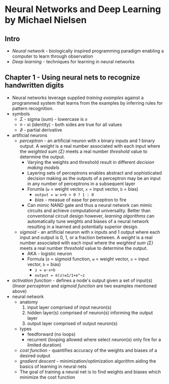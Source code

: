 # Neural Networks and Deep Learning by Michael Nielsen

## Intro

- *Neural network* - biologically inspired programming paradigm enabling a computer to learn through observation
- *Deep learning* - techniques for learning in neural networks

## Chapter 1 - Using neural nets to recognize handwritten digits

- Neural networks leverage supplied *training examples* against a programmed system that learns from the examples by inferring rules for pattern recognition.
- symbols
    - *Σ* - sigma (sum) - lowercase is `σ`
    - *≡* - xi (identity) - both sides are true for all values
    - *∂* - partial derivative
- artificial neurons
    - *perceptron* - an artificial neuron with x binary inputs and 1 binary output. A *weight* is a real number associated with each input where the *weighted sum (Σ)* meets a real number *threshold* value to determine the output.
        - Varying the weights and threshold result in different *decision making models*
        - Layering sets of perceptrons enables abstract and sophisticated decision making as the outputs of a perceptron may be an input in any number of perceptrons in a subsequent layer
        - Forumla (`w` = weight vector, `x` = input vector, `b` = bias)
            - `output = w⋅x+b > 0 ? 1 : 0`
            - *bias* - measue of ease for perceptron to fire
        - Can mimic NAND gate and thus a neural network can mimic circuits and achieve computational universality. Better than conventional circuit design however, *learning algorithms* can automatically tune weights and biases of a neural network resulting in a learned and potentially superior design.
    - *sigmoid* - an artificial neuron with x inputs and 1 output where each input and output is 0, 1, or a fraction between. A *weight* is a real number associated with each input where the *weighted sum (Σ)* meets a real number *threshold* value to determine the output.
        - AKA - logistic neuron
        - Formula (`σ` = sigmoid function, `w` = weight vector, `x` = input vector, `b` = bias)
            - `z = w⋅x+b`
            - `output = σ(z)≡1/1+e^−z`
- *activation function* - defines a node's output given a set of input(s) (*linear perceptron* and *sigmoid function* are two examples mentioned above)  
- neural network
    - anatomy
        1. input layer comprised of input neuron(s)
        2. hidden layer(s) comprised of neuron(s) informing the output layer
        3. output layer comprised of output neuron(s)
    - types
        - feedforward (no loops)
        - recurrent (looping allowed where select neuron(s) only fire for a limited duration)
    - *cost function* - quantifies accuracy of the weights and biases of a desired output
    - *gradient descent* - minimization/optimization algorithm aiding the basics of learning in neural nets
    - The goal of training a neural net is to find weights and biases which minimize the cost function

